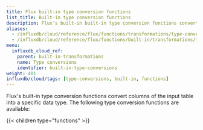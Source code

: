 ```yaml
---
title: Flux built-in type conversion functions
list_title: Built-in type conversion functions
description: Flux's built-in built-in type conversion functions convert columns of the input table into a specific data type.
aliases:
  - /influxdb/cloud/reference/flux/functions/transformations/type-conversions
  - /influxdb/cloud/reference/flux/functions/built-in/transformations/type-conversions/
menu:
  influxdb_cloud_ref:
    parent: built-in-transformations
    name: Type conversions
    identifier: built-in-type-conversions
weight: 401
influxdb/cloud/tags: [type-conversions, built-in, functions]
---
```


Flux's built-in type conversion functions convert columns of the input table into a specific data type.
The following type conversion functions are available:

{{< children type="functions" >}}
